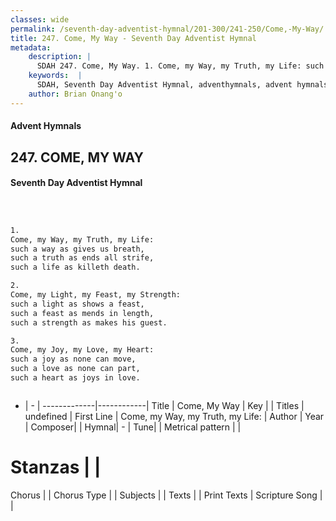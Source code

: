 ```yaml
---
classes: wide
permalink: /seventh-day-adventist-hymnal/201-300/241-250/Come,-My-Way/
title: 247. Come, My Way - Seventh Day Adventist Hymnal
metadata:
    description: |
      SDAH 247. Come, My Way. 1. Come, my Way, my Truth, my Life: such a way as gives us breath, such a truth as ends all strife, such a life as killeth death.
    keywords:  |
      SDAH, Seventh Day Adventist Hymnal, adventhymnals, advent hymnals, Come, My Way, Come, my Way, my Truth, my Life; 
    author: Brian Onang'o
---
```


#### Advent Hymnals
## 247. COME, MY WAY
#### Seventh Day Adventist Hymnal

```txt



1.
Come, my Way, my Truth, my Life:
such a way as gives us breath,
such a truth as ends all strife,
such a life as killeth death.

2.
Come, my Light, my Feast, my Strength:
such a light as shows a feast,
such a feast as mends in length,
such a strength as makes his guest.

3.
Come, my Joy, my Love, my Heart:
such a joy as none can move,
such a love as none can part,
such a heart as joys in love.



```

- |   -  |
-------------|------------|
Title | Come, My Way |
Key |  |
Titles | undefined |
First Line | Come, my Way, my Truth, my Life: |
Author | 
Year | 
Composer|  |
Hymnal|  - |
Tune|  |
Metrical pattern | |
# Stanzas |  |
Chorus |  |
Chorus Type |  |
Subjects |  |
Texts |  |
Print Texts | 
Scripture Song |  |
  
